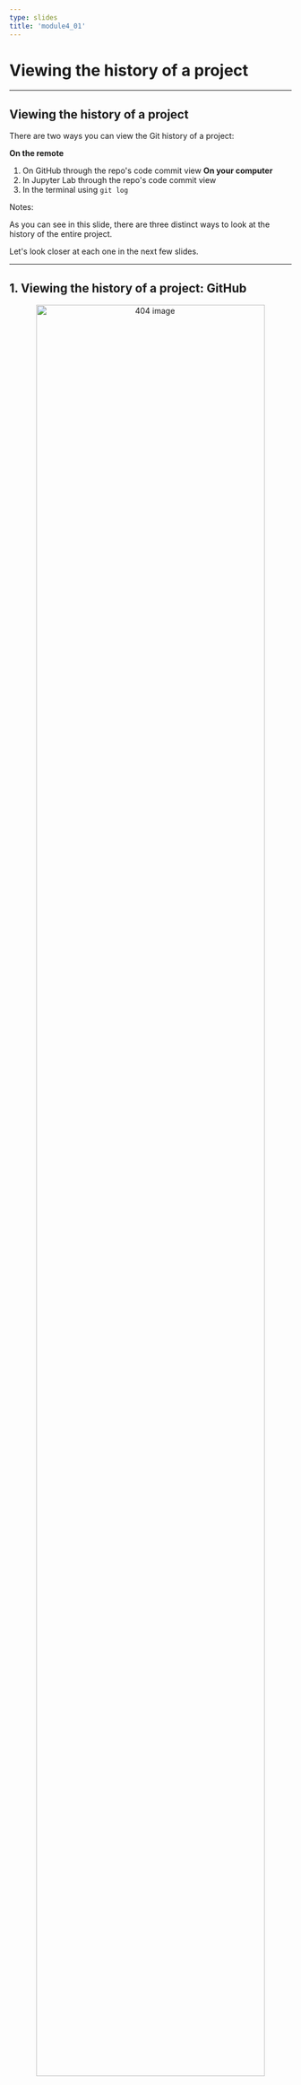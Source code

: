 ```yaml
---
type: slides
title: 'module4_01'
---
```


# Viewing the history of a project

---
## Viewing the history of a project

There are two ways you can view the Git history of a project:

**On the remote**
1. On GitHub through the repo's code commit view
**On your computer**
2. In Jupyter Lab through the repo's code commit view
3. In the terminal using `git log`


Notes:

As you can see in this slide,
there are three distinct ways
to look at the history of
the entire project.

Let's look closer at each one
in the next few slides.

---

## 1. Viewing the history of a project: GitHub


<center>

<img src='/module4/vc-history-gb.png' width="90%" alt="404 image"/>

</center>

Notes: 

On GitHub, on the repo's landing page 
click "*N* commits" link 
(where *N* is the number of commits made on the repo)

---

## 1. Viewing the history of a project: GitHub



<center>

<img src='/module4/vc-history-gb-2.png' width="90%" alt="404 image"/>

</center>

Notes:

In this project there are 3 commits.
You can identify all parts of each commit,
including the day it was made, author and hash.
You can also go back to the repository
at the moment of making this change
by clicking the `<>` button.

---

## 2. Viewing the history of a project: Jupyter Lab

<center>

<img src='/module4/vc-history-jl-2.png' width="90%" alt="404 image"/>

</center>

Notes: 

Accessing the history of your project 
is very simple in JupyterLab, 
you have to look for the "History" tab
within the Git options.

---

## 3. Viewing the history of a project: the Terminal

<center>

<img src='/module4/vc-history-terminal.png' width="90%" alt="404 image"/>

</center>

Notes:

If you want to access your project information using the terminal you can use the `git log` command.

Pay attention that here you are looking at the long version of the hash and not the 7-character long version displayed by default in Jupyter Lab or GitHub. In both cases, you will be able to identify the commit using its hash.

---

## 3. Viewing the history of a project: the Terminal

<center>

<img src='/module4/vc-history-terminal-2.png' width="90%" alt="404 image"/>

</center>

Notes: 

Adding the flag `--oneline` 
to the command `git log` 
will change the output's format.
In this case, 
you get a succint version
of the information of each commit. 

The terminal allows greater flexibility
when it comes to obtaining 
information about your project.
If you would like to know 
what other possibilities 
you have for using the `git log` command,
you can access the help by
typing the command `git log --help`

---
## Viewing the history of a project 

**On the remote**
1. On GitHub through the repo's code commit view ✔️
**On your computer**
2. In Jupyter Lab through the repo's code commit view ✔️
3. In the terminal using `git log` ✔️

Notes: 

We have covered three distinct methods
for viewing your project's history.
Prior to starting the activities,
give them a try yourself
in an example Git repository! 

---

# Let's apply what we learned!
